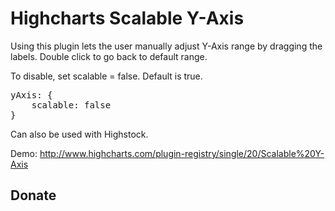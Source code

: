 Highcharts Scalable Y-Axis
=========================

Using this plugin lets the user manually adjust Y-Axis range by dragging the labels.
Double click to go back to default range.

To disable, set scalable = false. Default is true.

<pre>
yAxis: {
    scalable: false
}
</pre>

Can also be used with Highstock.

Demo:
http://www.highcharts.com/plugin-registry/single/20/Scalable%20Y-Axis


Donate
-----------------------------
